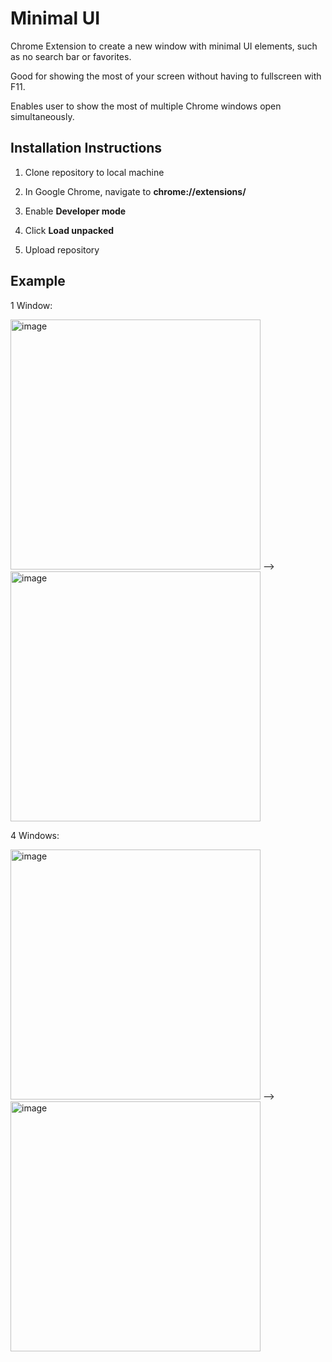 # Minimal UI

Chrome Extension to create a new window with minimal UI elements, such as no search bar or favorites.

Good for showing the most of your screen without having to fullscreen with F11.

Enables user to show the most of multiple Chrome windows open simultaneously. 

## Installation Instructions

1. Clone repository to local machine

2. In Google Chrome, navigate to **chrome://extensions/**

3. Enable **Developer mode**

4. Click **Load unpacked**

5. Upload repository

## Example

1 Window:

<img width="400" alt="image" src="https://github.com/mcnvr/minimal-ui/assets/120989499/559879b2-0c91-4c69-afec-6f3048f6d932">
 --> 
<img width="400" alt="image" src="https://github.com/mcnvr/minimal-ui/assets/120989499/4bda720b-ba08-4f60-90c6-40d36c6889e2">

4 Windows:

<img width="400" alt="image" src="https://github.com/mcnvr/minimal-ui/assets/120989499/d617890b-d78e-4872-9e60-eb02fe9dfebd">
 --> 
<img width="400" alt="image" src="https://github.com/mcnvr/minimal-ui/assets/120989499/4f322dad-4099-4081-83e0-e375f95292b7">

